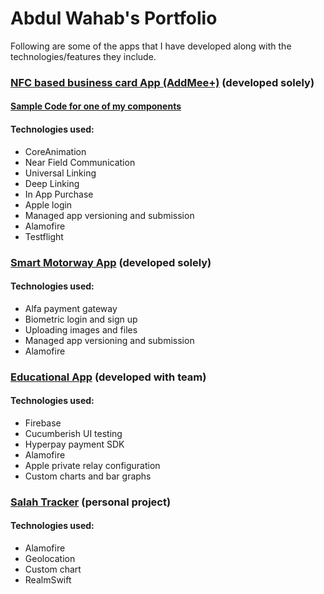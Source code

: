 # Abdul Wahab's Portfolio
Following are some of the apps that I have developed along with the technologies/features they include.

### [NFC based business card App (AddMee+)](https://github.com/wahab202/portfolio/blob/main/AddMee.md) (developed solely)
#### [Sample Code for one of my components](https://github.com/wahab202/portfolio/tree/main/CalendarRangeSelection)
#### Technologies used:
* CoreAnimation
* Near Field Communication
* Universal Linking
* Deep Linking
* In App Purchase
* Apple login
* Managed app versioning and submission
* Alamofire
* Testflight

### [Smart Motorway App](https://github.com/wahab202/portfolio/blob/main/SmartMotorway.md) (developed solely)
#### Technologies used:
* Alfa payment gateway
* Biometric login and sign up
* Uploading images and files
* Managed app versioning and submission
* Alamofire

### [Educational App](https://github.com/wahab202/portfolio/blob/main/EducationalApp.md) (developed with team)
#### Technologies used:
* Firebase
* Cucumberish UI testing
* Hyperpay payment SDK
* Alamofire
* Apple private relay configuration
* Custom charts and bar graphs

### [Salah Tracker](https://github.com/wahab202/portfolio/blob/main/SalahTracker.md) (personal project)
#### Technologies used:
* Alamofire
* Geolocation
* Custom chart
* RealmSwift
